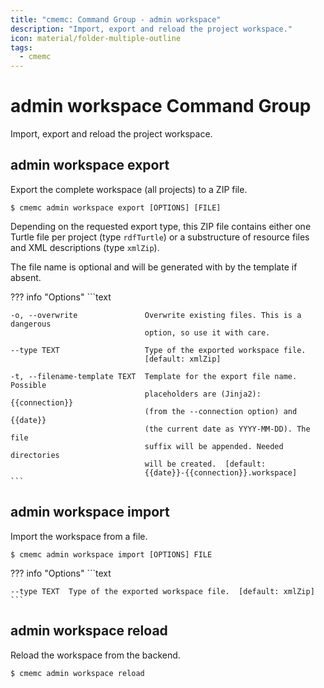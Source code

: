 ```yaml
---
title: "cmemc: Command Group - admin workspace"
description: "Import, export and reload the project workspace."
icon: material/folder-multiple-outline
tags:
  - cmemc
---
```

# admin workspace Command Group
<!-- This file was generated - DO NOT CHANGE IT MANUALLY -->

Import, export and reload the project workspace.


## admin workspace export

Export the complete workspace (all projects) to a ZIP file.

```shell-session title="Usage"
$ cmemc admin workspace export [OPTIONS] [FILE]
```




Depending on the requested export type, this ZIP file contains either one Turtle file per project (type `rdfTurtle`) or a substructure of resource files and XML descriptions (type `xmlZip`).

The file name is optional and will be generated with by the template if absent.



??? info "Options"
    ```text

    -o, --overwrite               Overwrite existing files. This is a dangerous
                                  option, so use it with care.
  
    --type TEXT                   Type of the exported workspace file.
                                  [default: xmlZip]
  
    -t, --filename-template TEXT  Template for the export file name. Possible
                                  placeholders are (Jinja2): {{connection}}
                                  (from the --connection option) and {{date}}
                                  (the current date as YYYY-MM-DD). The file
                                  suffix will be appended. Needed directories
                                  will be created.  [default:
                                  {{date}}-{{connection}}.workspace]
    ```

## admin workspace import

Import the workspace from a file.

```shell-session title="Usage"
$ cmemc admin workspace import [OPTIONS] FILE
```





??? info "Options"
    ```text

    --type TEXT  Type of the exported workspace file.  [default: xmlZip]
    ```

## admin workspace reload

Reload the workspace from the backend.

```shell-session title="Usage"
$ cmemc admin workspace reload
```






